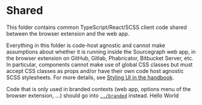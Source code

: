 # Shared

This folder contains common TypeScript/React/SCSS client code shared between the browser extension and the web app.

Everything in this folder is code-host agnostic and cannot make assumptions about whether it is running inside the Sourcegraph web app, in the browser extension on GitHub, Gitlab, Phabricator, Bitbucket Server, etc.
In particular, components cannot make use of global CSS classes but must accept CSS classes as props and/or have their own code host agnostic SCSS stylesheets.
For more details, see [Styling UI in the handbook](../../doc/dev/background-information/web/styling.md).

Code that is only used in branded contexts (web app, options menu of the browser extension, ...) should go into [`../branded`](../branded) instead.
Hello World
